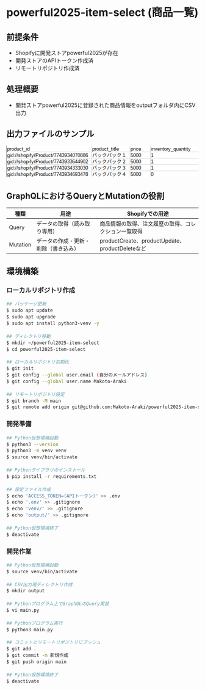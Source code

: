 # powerful2025-item-select (商品一覧)

## 前提条件
- Shopifyに開発ストアpowerful2025が存在
- 開発ストアのAPIトークン作成済
- リモートリポジトリ作成済

## 処理概要
- 開発ストアpowerful2025に登録された商品情報をoutputフォルダ内にCSV出力

## 出力ファイルのサンプル
![出力されるCSVファイル](images/product_csv_01.png)

## GraphQLにおけるQueryとMutationの役割
| 種類     | 用途                             | Shopifyでの用途                                   |
| -------- | ------------------------------- | ------------------------------------------------ |
| Query    | データの取得（読み取り専用）       | 商品情報の取得、注文履歴の取得、コレクション一覧取得 |
| Mutation | データの作成・更新・削除（書き込み）| productCreate、productUpdate、productDeleteなど |

## 環境構築
### ローカルリポジトリ作成
```bash
## パッケージ更新
$ sudo apt update
$ sudo apt upgrade
$ sudo apt install python3-venv -y

## ディレクトリ移動
$ mkdir ~/powerful2025-item-select
$ cd powerful2025-item-select

## ローカルリポジトリ初期化
$ git init
$ git config --global user.email (自分のメールアドレス)
$ git config --global user.name Makoto-Araki

## リモートリポジトリ設定
$ git branch -M main
$ git remote add origin git@github.com:Makoto-Araki/powerful2025-item-select.git
```

### 開発準備
```bash
## Python仮想環境起動
$ python3 --version
$ python3 -m venv venv
$ source venv/bin/activate

## Pythonライブラリのインストール
$ pip install -r requirements.txt

## 設定ファイル作成
$ echo 'ACCESS_TOKEN=(APIトークン)' >> .env
$ echo '.env' >> .gitignore
$ echo 'venv/' >> .gitignore
$ echo 'output/' >> .gitignore

## Python仮想環境終了
$ deactivate
```

### 開発作業
```bash
## Python仮想環境起動
$ source venv/bin/activate

## CSV出力用ディレクトリ作成
$ mkdir output

## Pythonプログラム上でGraphQLのQuery実装
$ vi main.py

## Pythonプログラム実行
$ python3 main.py

## コミットとリモートリポジトリにプッシュ
$ git add .
$ git commit -m 新規作成
$ git push origin main

## Python仮想環境終了
$ deactivate
```
